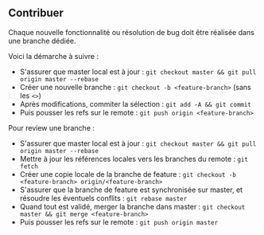 ## Contribuer

Chaque nouvelle fonctionnalité ou résolution de bug doit être réalisée dans une branche dédiée.

Voici la démarche à suivre :

- S'assurer que master local est à jour : `git checkout master && git pull origin master --rebase`
- Créer une nouvelle branche : `git checkout -b <feature-branch>` (sans les `<>`)
- Après modifications, commiter la sélection : `git add -A && git commit`
- Puis pousser les refs sur le remote : `git push origin <feature-branch>`

Pour review une branche :

- S'assurer que master local est à jour : `git checkout master && git pull origin master --rebase`
- Mettre à jour les références locales vers les branches du remote : `git fetch`
- Créer une copie locale de la branche de feature : `git checkout -b <feature-branch> origin/<feature-branch>`
- S'assurer que la branche de feature est synchronisée sur master, et résoudre les éventuels conflits : `git rebase master`
- Quand tout est validé, merger la branche dans master : `git checkout master && git merge <feature-branch>`
- Puis pousser les refs sur le remote : `git push origin master`
